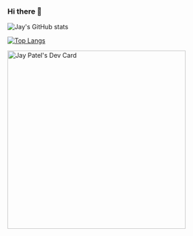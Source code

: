 ### Hi there 👋

![Jay's GitHub stats](https://github-readme-stats.vercel.app/api?username=jayp0521&show_icons=true&theme=chartreuse-dark)

[![Top Langs](https://github-readme-stats.vercel.app/api/top-langs/?username=jayp0521)](https://github.com/jayp0521/github-readme-stats)

<a href="https://app.daily.dev/jayp0521"><img src="https://github.com/jayp0521/jayp0521/blob/main/devcard.svg" width="400" alt="Jay Patel's Dev Card"/></a>

<!--
**jayp0521/jayp0521** is a ✨ _special_ ✨ repository because its `README.md` (this file) appears on your GitHub profile.

Here are some ideas to get you started:

- 🔭 I’m currently working on ...
- 🌱 I’m currently learning ...
- 👯 I’m looking to collaborate on ...
- 🤔 I’m looking for help with ...
- 💬 Ask me about ...
- 📫 How to reach me: ...
- 😄 Pronouns: ...
- ⚡ Fun fact: ...
-->
